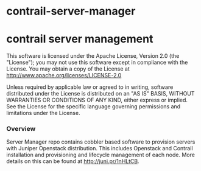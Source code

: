 contrail-server-manager
=======================

# contrail server management

This software is licensed under the Apache License, Version 2.0 (the "License");
you may not use this software except in compliance with the License.
You may obtain a copy of the License at http://www.apache.org/licenses/LICENSE-2.0

Unless required by applicable law or agreed to in writing, software
distributed under the License is distributed on an "AS IS" BASIS,
WITHOUT WARRANTIES OR CONDITIONS OF ANY KIND, either express or implied.
See the License for the specific language governing permissions and
limitations under the License.

### Overview

Server Manager repo contains cobbler based software to provision servers with Juniper Openstack distribution. This includes Openstack and Contrail installation and provisioning and lifecycle management of each node. More details on this can be found at http://juni.pr/1nHLtCB.
